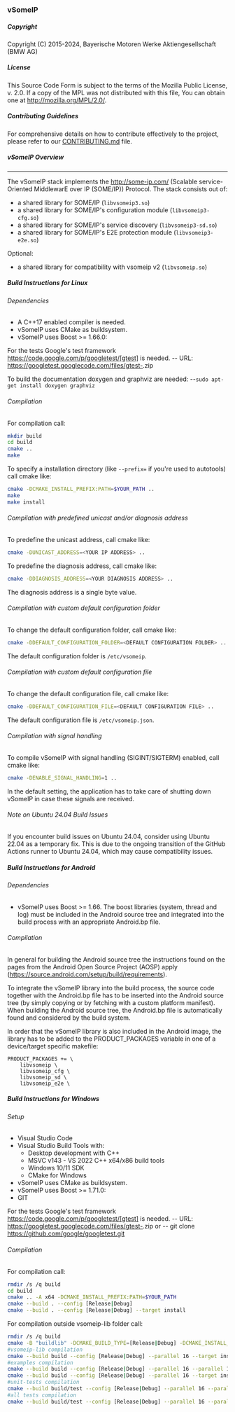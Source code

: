 ### vSomeIP

##### Copyright
Copyright (C) 2015-2024, Bayerische Motoren Werke Aktiengesellschaft (BMW AG)

##### License

This Source Code Form is subject to the terms of the Mozilla Public License, v. 2.0.
If a copy of the MPL was not distributed with this file, You can obtain one at http://mozilla.org/MPL/2.0/.

##### Contributing Guidelines

For comprehensive details on how to contribute effectively to the project, please refer to our [CONTRIBUTING.md](./CONTRIBUTING.md) file.

##### vSomeIP Overview
----------------
The vSomeIP stack implements the http://some-ip.com/ (Scalable service-Oriented MiddlewarE over IP (SOME/IP)) Protocol.
The stack consists out of:

* a shared library for SOME/IP (`libvsomeip3.so`)
* a shared library for SOME/IP's configuration module (`libvsomeip3-cfg.so`)
* a shared library for SOME/IP's service discovery (`libvsomeip3-sd.so`)
* a shared library for SOME/IP's E2E protection module (`libvsomeip3-e2e.so`)

Optional:

* a shared library for compatibility with vsomeip v2 (`libvsomeip.so`)

##### Build Instructions for Linux

###### Dependencies

- A C++17 enabled compiler is needed.
- vSomeIP uses CMake as buildsystem.
- vSomeIP uses Boost >= 1.66.0:

For the tests Google's test framework https://code.google.com/p/googletest/[gtest] is needed.
-- URL: https://googletest.googlecode.com/files/gtest-<version>.zip

To build the documentation doxygen and graphviz are needed:
--`sudo apt-get install doxygen graphviz`

###### Compilation

For compilation call:

```bash
mkdir build
cd build
cmake ..
make
```

To specify a installation directory (like `--prefix=` if you're used to autotools) call cmake like:
```bash
cmake -DCMAKE_INSTALL_PREFIX:PATH=$YOUR_PATH ..
make
make install
```

###### Compilation with predefined unicast and/or diagnosis address
To predefine the unicast address, call cmake like:
```bash
cmake -DUNICAST_ADDRESS=<YOUR IP ADDRESS> ..
```

To predefine the diagnosis address, call cmake like:
```bash
cmake -DDIAGNOSIS_ADDRESS=<YOUR DIAGNOSIS ADDRESS> ..
```
The diagnosis address is a single byte value.

###### Compilation with custom default configuration folder
To change the default configuration folder, call cmake like:
```bash
cmake -DDEFAULT_CONFIGURATION_FOLDER=<DEFAULT CONFIGURATION FOLDER> ..
```
The default configuration folder is `/etc/vsomeip`.

###### Compilation with custom default configuration file
To change the default configuration file, call cmake like:
```bash
cmake -DDEFAULT_CONFIGURATION_FILE=<DEFAULT CONFIGURATION FILE> ..
```
The default configuration file is `/etc/vsomeip.json`.

###### Compilation with signal handling

To compile vSomeIP with signal handling (SIGINT/SIGTERM) enabled, call cmake like:
```bash
cmake -DENABLE_SIGNAL_HANDLING=1 ..
```
In the default setting, the application has to take care of shutting down vSomeIP in case these signals are received.

###### Note on Ubuntu 24.04 Build Issues

If you encounter build issues on Ubuntu 24.04, consider using Ubuntu 22.04 as a temporary fix. This is due to the ongoing transition of the GitHub Actions runner to Ubuntu 24.04, which may cause compatibility issues.

##### Build Instructions for Android

###### Dependencies

- vSomeIP uses Boost >= 1.66. The boost libraries (system, thread and log) must be included in the Android source tree and integrated into the build process with an appropriate Android.bp file.

###### Compilation

In general for building the Android source tree the instructions found on the pages from the Android Open Source Project (AOSP) apply (https://source.android.com/setup/build/requirements).

To integrate the vSomeIP library into the build process, the source code together with the Android.bp file has to be inserted into the Android source tree (by simply copying or by fetching with a custom platform manifest).
When building the Android source tree, the Android.bp file is automatically found and considered by the build system.

In order that the vSomeIP library is also included in the Android image, the library has to be added to the PRODUCT_PACKAGES variable in one of a device/target specific makefile:

```
PRODUCT_PACKAGES += \
    libvsomeip \
    libvsomeip_cfg \
    libvsomeip_sd \
    libvsomeip_e2e \
```

##### Build Instructions for Windows

###### Setup

- Visual Studio Code
- Visual Studio Build Tools with:
    - Desktop development with C++
    - MSVC v143 - VS 2022 C++ x64/x86 build tools
    - Windows 10/11 SDK
    - CMake for Windows
- vSomeIP uses CMake as buildsystem.
- vSomeIP uses Boost >= 1.71.0:
- GIT

For the tests Google's test framework https://code.google.com/p/googletest/[gtest] is needed.
-- URL: https://googletest.googlecode.com/files/gtest-<version>.zip
or
-- git clone https://github.com/google/googletest.git

###### Compilation

For compilation call:

```bash
rmdir /s /q build
cd build
cmake .. -A x64 -DCMAKE_INSTALL_PREFIX:PATH=$YOUR_PATH
cmake --build . --config [Release|Debug]
cmake --build . --config [Release|Debug] --target install
```

For compilation outside vsomeip-lib folder call:

```bash
rmdir /s /q build
cmake -B "buildlib" -DCMAKE_BUILD_TYPE=[Release|Debug] -DCMAKE_INSTALL_PREFIX=$YOUR_PATH -A x64 vsomeip-lib
#vsomeip-lib compilation
cmake --build build --config [Release|Debug] --parallel 16 --target install
#examples compilation
cmake --build build --config [Release|Debug] --parallel 16 --parallel 16 --target examples
cmake --build build --config [Release|Debug] --parallel 16 --target install
#unit-tests compilation
cmake --build build/test --config [Release|Debug] --parallel 16 --parallel 16 --target build_unit_tests
#all tests compilation
cmake --build build/test --config [Release|Debug] --parallel 16 --parallel 16 --target all build_tests
```
